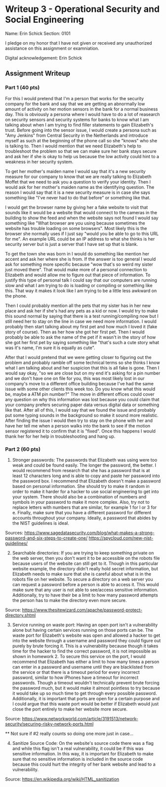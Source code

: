 # Writeup 3 - Operational Security and Social Engineering

Name: Erin Schick
Section: 0101

I pledge on my honor that I have not given or received any unauthorized assistance on this assignment or examniation.

Digital acknowledgement: Erin Schick

## Assignment Writeup

### Part 1 (40 pts)

For this I would pretend that I'm a person that works for the security company for the bank and say that we are getting an abnormally low amount of activity on her motion sensors in the bank for a normal business day. This is obviously a persona where I would have to do a lot of reasearch on security sensors and security systems for banks to know what I am talking about when I am trying to find filler statements to gain Elizabeth's trust. Before going into the sensor issue, I would create a persona such as "Amy Jenkins" from Central Security in the Netherlands and introduce myself as such at the beginning of the phone call so she "knows" who she is talking to. Then I would mention that we need Elizabeth's help to troubleshoot the problem so that we can make sure her bank stays secure and ask her if she is okay to help us because the low activity could hint to a weakness in her security system. 

To get her mother's maiden name I would say that it's a new security measure for our company to know that we are really talking to Elizabeth Moffet that we need to ask you a question to verify your identity. Then I would ask for her mother's maiden name as the identifying question. The reason I would say that it is a new security measure is in case she says something like "I've never had to do that before" or something like that.

I would get the browser name by giving her a fake website to visit that sounds like it would be a website that would connect to the cameras in the building to show the feed and when the website says not found I would say something like "What browser are you using because sometimes the website has trouble loading on some browsers". Most likely this is the browser she normally uses if I just say "would you be able to go to this URL for me". An example URL could be an IP address to what she thinks is her security server but is just a server that I have set up that is blank.

To get the town she was born in I would do something like mention her accent and ask her where she is from. If the answer is too general I would ask for something more specific because "wow that's so weird my sister just moved there". That would make more of a personal connection to Elizabeth and would allow me to figure out that piece of information. To justify this type of personal talk I could say that our computers are running slow and what I am trying to do is loading or compiling or something like this. That way it makes it look like I am trying to be a little less awkward on the phone. 

Then I could probably mention all the pets that my sister has in her new place and ask her if she's had any pets as a kid or now. I would try to make this sound normal by saying that there is a test running/compiling now but I still need her to stay on the line in case we need more information. I would probably then start talking about my first pet and how much I loved it (fake story of course). Then as her how she got her first pet. Then I would probably be able to ask the name of the pet if it wasn't in the story of how she got her first pet by saying something like "that's such a cute story what was it's name, I'm sure it is equally as cute". 

After that I would pretend that we were getting closer to figuring out the problem and probably ramble off some technical terms so she thinks I know what I am talking about and her suspicion that this is all fake is gone. Then I would say okay, "so we are close but on my end it's asking for a pin number and we don't have one on file for you, this was most likely lost in our company's move to a different office building because I've had the same issue with some other clients this week too. Do you know what this would be, maybe a ATM pin number?" The move in different offices could cover any question on why this information was lost because you could claim that your company prefers securing paper data versus digital data or something like that. After all of this, I would say that we found the issue and probably put some typing sounds in the background so make it sound more realistic. After finding the issue I would then try to stay on the phone with her and have her tell me when a person walks into the bank to see if the motion sensor registered it to confirm that it is "fixed". Once this happens I would thank her for her help in troubleshooting and hang up.  

### Part 2 (60 pts)

1. Stronger passwords: The passwords that Elizabeth was using were too weak and could be found easily. The longer the password, the better. I would recommend from research that she has a password that is at least 12 characters long and is able to copy and paste her password into the password box. I recommend that Elizabeth doesn't make a password based on personal information. She should try to make it random in order to make it harder for a hacker to use social engineering to get into your system. There should also be a combination of numbers and symbols in your password to make it more complex. Also, try not to replace letters with numbers that are similar, for example 1 for l or 3 for e. Finally, make sure that you have a different password for different accounts throughout your company. Ideally, a password that abides by the NIST guidelines is ideal. 

Sources: https://www.sagedatasecurity.com/blog/what-makes-a-strong-password-and-six-steps-to-create-one/
		 https://spycloud.com/new-nist-guidelines/

2. Searchable directories: If you are trying to keep something private on the web server, then you don't want it to be accessible on the robots file because users of the website can still get to it. Though in this particular website example, the directory didn't really hold secret information, but Elizabeth needs to make sure that she is careful about what is in the robots file on her website. To secure a directory on a web server you can request a password before a person is able to access it. This would make sure that any user is not able to see/access sensitive information. Additionally, try to have their be a limit to how many password attempts the person has to make the directory even more secure.

Source: https://www.thesitewizard.com/apache/password-protect-directory.shtml

3. Service running on waste port: Having an open port isn't a vulnerability alone but having certain services running on those ports can be. The waste port for Elizabeth's website was open and allowed a hacker to get into the website through a username and password they could figure out purely by brute forcing it. This is a vulnerability because though it takes time for the hacker to find the correct password, it is not impossible as shown in homework 2. To secure this service on the port, I would recommend that Elizabeth has either a limit to how many times a person can enter in a password and username until they are blacklisted from the service or that there is a timeout period for every incorrect password, similar to how iPhones have a timeout for incorrect passwords. Though a timeout wouldn't technically prevent brute forcing the password much, but it would make it almost pointless to try because it would take up so much time to get through every possible password. Additionally, it is important that ports are open for a certain purpose and I could argue that this waste port would be better if Elizabeth would just close the port entirely to make her website more secure. 

Source: https://www.networkworld.com/article/3191513/network-security/securing-risky-network-ports.html

** Not sure if #2 really counts so doing one more just in case...

4. Sanitize Source Code: On the website's source code there was a flag and while this flag isn't a real vulnerability, it could be if this was sensitive information. In this way, it is important for Elizabeth to make sure that no sensitive information is included in the source code because this could hurt the integrity of her bank website and lead to a vulnerability.

Source: https://en.wikipedia.org/wiki/HTML_sanitization
